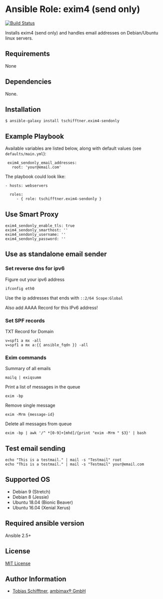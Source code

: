 # Ansible Role: exim4 (send only)

[![Build Status](https://travis-ci.org/tschifftner/ansible-role-exim4-sendonly.svg?branch=master)](https://travis-ci.org/tschifftner/ansible-role-exim4-sendonly)

Installs exim4 (send only) and handles email addresses on Debian/Ubuntu linux servers.

## Requirements

None

## Dependencies

None.

## Installation

```
$ ansible-galaxy install tschifftner.exim4-sendonly
```

## Example Playbook

Available variables are listed below, along with default values (see `defaults/main.yml`):

```
 exim4_sendonly_email_addresses:
   root: 'your@email.com'
```

The playbook could look like:

    - hosts: webservers

      roles:
         - { role: tschifftner.exim4-sendonly }

## Use Smart Proxy

```
exim4_sendonly_enable_tls: true
exim4_sendonly_smarthost: ''
exim4_sendonly_username: ''
exim4_sendonly_password: ''
```

## Use as standalone email sender

### Set reverse dns for ipv6

Figure out your ipv6 address

```
ifconfig eth0
```

Use the ip addresses that ends with `::2/64 Scope:Global`

Also add AAAA Record for this IPv6 address!

### Set SPF records

TXT Record for Domain

```
v=spf1 a mx -all
v=spf1 a mx a:{{ ansible_fqdn }} -all
```

### Exim commands

Summary of all emails

```
mailq | exiqsumm
```

Print a list of messages in the queue

```
exim -bp
```

Remove single message

```
exim -Mrm {message-id}
```

Delete all messages from queue

```
exim -bp | awk '/^ *[0-9]+[mhd]/{print "exim -Mrm " $3}' | bash
```

## Test email sending

```
echo "This is a testmail." | mail -s "Testmail" root
echo "This is a testmail." | mail -s "Testmail" your@email.com
```

## Supported OS

 - Debian 9 (Stretch)
 - Debian 8 (Jessie)
 - Ubuntu 18.04 (Bionic Beaver)
 - Ubuntu 16.04 (Xenial Xerus)
 
## Required ansible version

Ansible 2.5+

## License

[MIT License](http://choosealicense.com/licenses/mit/)

## Author Information

*   [Tobias Schifftner](https://twitter.com/tschifftner), [ambimax® GmbH](https://www.ambimax.de)
